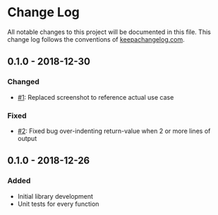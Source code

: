 # Change Log
All notable changes to this project will be documented in this file. This change log follows the conventions of [keepachangelog.com](http://keepachangelog.com/).

## 0.1.0 - 2018-12-30
### Changed
  - [#1](https://github.com/jayzawrotny/book-report/issues/1): Replaced screenshot to reference actual use case

### Fixed
- [#2](https://github.com/jayzawrotny/book-report/issues/2): Fixed bug over-indenting return-value when 2 or more lines of output


## 0.1.0 - 2018-12-26
### Added
- Initial library development
- Unit tests for every function
